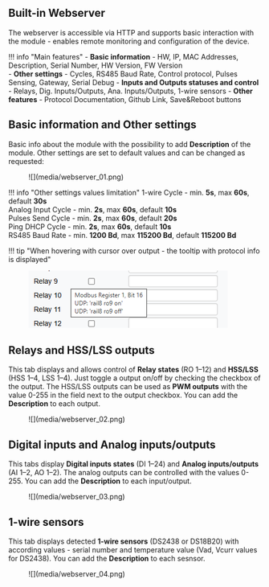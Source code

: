 ## Built-in Webserver

The webserver is accessible via HTTP and supports basic interaction with the module - enables remote monitoring and configuration of the device. 

!!! info "Main features"
	- **Basic information** - HW, IP, MAC Addresses, Description, Serial Number, HW Version, FW Version  
	- **Other settings** - Cycles, RS485 Baud Rate, Control protocol, Pulses Sensing, Gateway, Serial Debug
	- **Inputs and Outputs statuses and control** - Relays, Dig. Inputs/Outputs, Ana. Inputs/Outputs, 1-wire sensors
	- **Other features** - Protocol Documentation, Github Link, Save&Reboot buttons

## Basic information and Other settings

Basic info about the module with the possibility to add **Description** of the module. Other settings are set to default values and can be changed as requested:

<figure markdown="span">
![](media/webserver_01.png)
</figure>

!!! info "Other settings values limitation"
	1-wire Cycle - min.  **5s**, max  **60s**, default **30s**  
	Analog Input Cycle - min.  **2s**, max  **60s**, default **10s**  
	Pulses Send Cycle - min.  **2s**, max  **60s**, default **20s**  
	Ping DHCP Cycle - min.  **2s**, max  **60s**, default **10s**  
	RS485 Baud Rate - min.  **1200 Bd**, max  **115200 Bd**, default **115200 Bd**   

!!! tip "When hovering with cursor over output - the tooltip with protocol info is displayed"
	<figure markdown="span">
	![](media/webserver_05.png)
	</figure>

## Relays and HSS/LSS outputs

This tab displays and allows control of **Relay states** (RO 1–12) and **HSS/LSS** (HSS 1–4, LSS 1–4). Just toggle a output on/off by checking the checkbox of the output. The HSS/LSS outputs can be used as **PWM outputs** with the value 0-255 in the field next to the output checkbox. You can add the **Description** to each output.
	
<figure markdown="span">
![](media/webserver_02.png)
</figure>

## Digital inputs and Analog inputs/outputs

This tabs display **Digital inputs states** (DI 1–24) and **Analog inputs/outputs** (AI 1–2, AO 1–2). The analog outputs can be controlled with the values 0-255. You can add the **Description** to each input/output.
	
<figure markdown="span">
![](media/webserver_03.png)
</figure>

## 1-wire sensors

This tab displays detected **1-wire sensors** (DS2438 or DS18B20) with according values - serial number and temperature value (Vad, Vcurr values for DS2438). You can add the **Description** to each sesnsor.
	
<figure markdown="span">
![](media/webserver_04.png)
</figure>